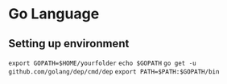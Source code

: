 # Go Language

## Setting up environment
`export GOPATH=$HOME/yourfolder`
`echo $GOPATH`
`go get -u github.com/golang/dep/cmd/dep`
`export PATH=$PATH:$GOPATH/bin`
